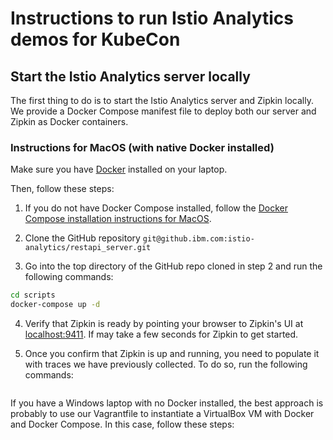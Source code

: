 # Instructions to run Istio Analytics demos for KubeCon

## Start the Istio Analytics server locally

The first thing to do is to start the Istio Analytics server and Zipkin locally. We provide a Docker Compose manifest file to deploy both our server and Zipkin as Docker containers.

### Instructions for MacOS (with native Docker installed)

Make sure you have [Docker](https://www.docker.com/docker-mac) installed on your laptop.

Then, follow these steps:

1. If you do not have Docker Compose installed, follow the 
[Docker Compose installation instructions for MacOS](https://docs.docker.com/docker-for-mac/install/).

2.  Clone the GitHub repository `git@github.ibm.com:istio-analytics/restapi_server.git`

3. Go into the top directory of the GitHub repo cloned in step 2 and run the following commands:

```bash
cd scripts
docker-compose up -d
``` 

4. Verify that Zipkin is ready by pointing your browser to Zipkin's UI at 
[localhost:9411](localhost:9411). If may take a few seconds for Zipkin to get started.

5. Once you confirm that Zipkin is up and running, you need to populate it with 
traces we have previously collected. To do so, run the following commands:

```bash
```

If you have a Windows laptop with no Docker installed, the best approach is probably to use our Vagrantfile 
to instantiate a VirtualBox VM with Docker and Docker Compose. In this case, follow these steps:
  